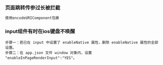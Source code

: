 ### 页面跳转传参过长被拦截

```js
使用encodeURIComponent包裹
```



### input组件有时在ios键盘不唤醒

```
步骤一：若已在 input 中设置了 enableNative 属性，删除 enableNative 属性的全部设置。
步骤二：在 app.json 文件 window 对象内，设置 "enableInPageRenderInput":"YES"。
```

